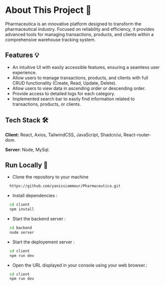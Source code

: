 
# About This Project 🚀 
Pharmaceutica is an innovative platform designed to transform the pharmaceutical industry. Focused on reliability and efficiency, it provides advanced tools for managing transactions, products, and clients within a comprehensive warehouse tracking system.


## Features 💡

- An intuitive UI with easily accessible features, ensuring a seamless user experience.
- Allow users to manage transactions, products, and clients with full CRUD functionality (Create, Read, Update, Delete).
- Allow users to view data in ascending order or descending order.
- Provide access to detailed logs for each category.
- Implemented search bar to easily find information related to transactions, products, or clients.


## Tech Stack 🛠

**Client:** React, Axios, TailwindCSS, JavaScript, Shadcn/ui, React-router-dom.

**Server:** Node, MySql.


## Run Locally 🚦

* Clone the repository to your machine

```bash
  https://github.com/yanissiammour/Pharmaceutica.git
```
* Install dependencies :

```bash
  cd client
  npm install
```
* Start the backend server :

```bash
  cd backend
  node server
```
* Start the deployement server :

```bash
  cd client
  npm run dev
```
* Open the URL displayed in your console using your web browser.:

```bash
  cd client
  npm run dev
```

   
